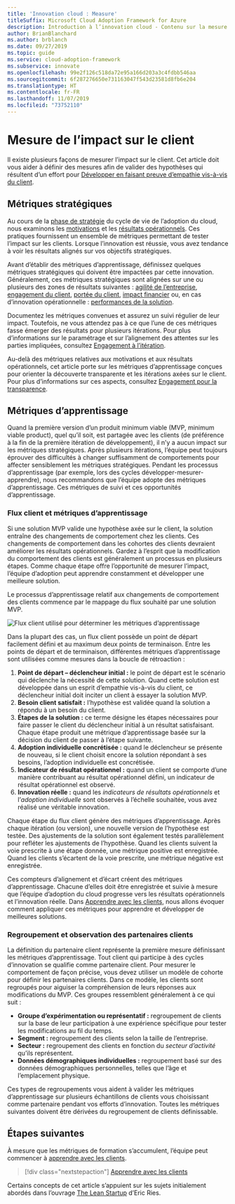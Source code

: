 ```yaml
---
title: 'Innovation cloud : Measure'
titleSuffix: Microsoft Cloud Adoption Framework for Azure
description: Introduction à l’innovation cloud - Contenu sur la mesure
author: BrianBlanchard
ms.author: brblanch
ms.date: 09/27/2019
ms.topic: guide
ms.service: cloud-adoption-framework
ms.subservice: innovate
ms.openlocfilehash: 99e2f126c518da72e95a166d203a3c4fdbb546aa
ms.sourcegitcommit: 6f287276650e731163047f543d23581d8fb6e204
ms.translationtype: HT
ms.contentlocale: fr-FR
ms.lasthandoff: 11/07/2019
ms.locfileid: "73752110"
---
```

# <a name="measure-for-customer-impact"></a>Mesure de l’impact sur le client

Il existe plusieurs façons de mesurer l’impact sur le client. Cet article doit vous aider à définir des mesures afin de valider des hypothèses qui résultent d’un effort pour [Développer en faisant preuve d’empathie vis-à-vis du client](./build.md).

## <a name="strategic-metrics"></a>Métriques stratégiques

Au cours de la [phase de stratégie](../../strategy/index.md) du cycle de vie de l’adoption du cloud, nous examinons les [motivations](../../strategy/motivations.md) et les [résultats opérationnels](../../strategy/business-outcomes/index.md). Ces pratiques fournissent un ensemble de métriques permettant de tester l’impact sur les clients. Lorsque l’innovation est réussie, vous avez tendance à voir les résultats alignés sur vos objectifs stratégiques.

Avant d’établir des métriques d’apprentissage, définissez quelques métriques stratégiques qui doivent être impactées par cette innovation. Généralement, ces métriques stratégiques sont alignées sur une ou plusieurs des zones de résultats suivantes : [agilité de l’entreprise](../../strategy/business-outcomes/agility-outcomes.md), [engagement du client](../../strategy/business-outcomes/engagement-outcomes.md), [portée du client](../../strategy/business-outcomes/reach-outcomes.md), [impact financier](../../strategy/business-outcomes/fiscal-outcomes.md) ou, en cas d’innovation opérationnelle : [performances de la solution](../../strategy/business-outcomes/fiscal-outcomes.md).

Documentez les métriques convenues et assurez un suivi régulier de leur impact. Toutefois, ne vous attendez pas à ce que l’une de ces métriques fasse émerger des résultats pour plusieurs itérations. Pour plus d’informations sur le paramétrage et sur l’alignement des attentes sur les parties impliquées, consultez [Engagement à l’itération](./index.md#commitment-to-iteration).

Au-delà des métriques relatives aux motivations et aux résultats opérationnels, cet article porte sur les métriques d’apprentissage conçues pour orienter la découverte transparente et les itérations axées sur le client. Pour plus d’informations sur ces aspects, consultez [Engagement pour la transparence](./index.md#commitment-to-transparency).

## <a name="learning-metrics"></a>Métriques d’apprentissage

Quand la première version d’un produit minimum viable (MVP, minimum viable product), quel qu’il soit, est partagée avec les clients (de préférence à la fin de la première itération de développement), il n’y a aucun impact sur les métriques stratégiques. Après plusieurs itérations, l’équipe peut toujours éprouver des difficultés à changer suffisamment de comportements pour affecter sensiblement les métriques stratégiques. Pendant les processus d’apprentissage (par exemple, lors des cycles développer-mesurer-apprendre), nous recommandons que l’équipe adopte des métriques d’apprentissage. Ces métriques de suivi et ces opportunités d’apprentissage.

### <a name="customer-flow-and-learning-metrics"></a>Flux client et métriques d’apprentissage

Si une solution MVP valide une hypothèse axée sur le client, la solution entraîne des changements de comportement chez les clients. Ces changements de comportement dans les cohortes des clients devraient améliorer les résultats opérationnels. Gardez à l’esprit que la modification du comportement des clients est généralement un processus en plusieurs étapes. Comme chaque étape offre l’opportunité de mesurer l’impact, l’équipe d’adoption peut apprendre constamment et développer une meilleure solution.

Le processus d’apprentissage relatif aux changements de comportement des clients commence par le mappage du flux souhaité par une solution MVP.

![Flux client utilisé pour déterminer les métriques d’apprentissage](../../_images/innovate/customer-flow-learning-metrics.png)

Dans la plupart des cas, un flux client possède un point de départ facilement défini et au maximum deux points de terminaison. Entre les points de départ et de terminaison, différentes métriques d’apprentissage sont utilisées comme mesures dans la boucle de rétroaction :

1. **Point de départ – déclencheur initial :** le point de départ est le scénario qui déclenche la nécessité de cette solution. Quand cette solution est développée dans un esprit d’empathie vis-à-vis du client, ce déclencheur initial doit inciter un client à essayer la solution MVP.
2. **Besoin client satisfait :** l’hypothèse est validée quand la solution a répondu à un besoin du client.
3. **Étapes de la solution :** ce terme désigne les étapes nécessaires pour faire passer le client du déclencheur initial à un résultat satisfaisant. Chaque étape produit une métrique d’apprentissage basée sur la décision du client de passer à l’étape suivante.
4. **Adoption individuelle concrétisée :** quand le déclencheur se présente de nouveau, si le client choisit encore la solution répondant à ses besoins, l’adoption individuelle est concrétisée.
5. **Indicateur de résultat opérationnel :** quand un client se comporte d’une manière contribuant au résultat opérationnel défini, un indicateur de résultat opérationnel est observé.
6. **Innovation réelle :** quand les *indicateurs de résultats opérationnels* et l’*adoption individuelle* sont observés à l’échelle souhaitée, vous avez réalisé une véritable innovation.

Chaque étape du flux client génère des métriques d’apprentissage. Après chaque itération (ou version), une nouvelle version de l’hypothèse est testée. Des ajustements de la solution sont également testés parallèlement pour refléter les ajustements de l’hypothèse. Quand les clients suivent la voie prescrite à une étape donnée, une métrique positive est enregistrée. Quand les clients s’écartent de la voie prescrite, une métrique négative est enregistrée.

Ces compteurs d’alignement et d’écart créent des métriques d’apprentissage. Chacune d’elles doit être enregistrée et suivie à mesure que l’équipe d’adoption du cloud progresse vers les résultats opérationnels et l’innovation réelle. Dans [Apprendre avec les clients](./learn.md), nous allons évoquer comment appliquer ces métriques pour apprendre et développer de meilleures solutions.

### <a name="grouping-and-observing-customer-partners"></a>Regroupement et observation des partenaires clients

La définition du partenaire client représente la première mesure définissant les métriques d’apprentissage. Tout client qui participe à des cycles d’innovation se qualifie comme partenaire client. Pour mesurer le comportement de façon précise, vous devez utiliser un modèle de cohorte pour définir les partenaires clients. Dans ce modèle, les clients sont regroupés pour aiguiser la compréhension de leurs réponses aux modifications du MVP. Ces groupes ressemblent généralement à ce qui suit :

- **Groupe d’expérimentation ou représentatif :** regroupement de clients sur la base de leur participation à une expérience spécifique pour tester les modifications au fil du temps.
- **Segment :** regroupement des clients selon la taille de l’entreprise.
- **Secteur :** regroupement des clients en fonction du *secteur d’activité* qu’ils représentent.
- **Données démographiques individuelles :** regroupement basé sur des données démographiques personnelles, telles que l’âge et l’emplacement physique.

Ces types de regroupements vous aident à valider les métriques d’apprentissage sur plusieurs échantillons de clients vous choisissant comme partenaire pendant vos efforts d’innovation. Toutes les métriques suivantes doivent être dérivées du regroupement de clients définissable.

## <a name="next-steps"></a>Étapes suivantes

À mesure que les métriques de formation s’accumulent, l’équipe peut commencer à [apprendre avec les clients](./learn.md).

> [!div class="nextstepaction"]
> [Apprendre avec les clients](./learn.md)

Certains concepts de cet article s’appuient sur les sujets initialement abordés dans l’ouvrage [The Lean Startup](http://theleanstartup.com/book) d’Eric Ries.
